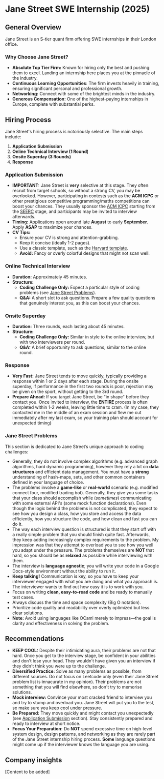 # Jane Street SWE Internship (2025)

## General Overview
Jane Street is an S-tier quant firm offering SWE internships in their London office.

### Why Choose Jane Street?
- **Absolute Top Tier Firm:** Known for hiring only the best and pushing them to excel. Landing an internship here places you at the pinnacle of the industry.
- **Continuous Learning Opportunities:** The firm invests heavily in training, ensuring significant personal and professional growth.
- **Networking:** Connect with some of the brightest minds in the industry.
- **Generous Compensation:** One of the highest-paying internships in Europe, complete with substantial perks.

## Hiring Process
Jane Street's hiring process is notoriously selective. The main steps include:

1. **Application Submission**
2. **Online Technical Interview (1 Round)**
3. **Onsite Superday (3 Rounds)**
4. **Response**

### Application Submission
- **IMPORTANT:** Jane Street is **very** selective at this stage. They often recruit from target schools, so without a strong CV, you may be overlooked. However, participating in contests such as the **ACM ICPC** or other prestigious competitive programming/maths competitions can boost your chances. They usually sponsor the [ACM ICPC](https://icpc.global/) starting from the [SEERC](https://icpc.global/regionals/finder/SEERC) stage, and participants may be invited to interview afterwards.
- **Timing:** Applications open around late **August** to early **September**. Apply **ASAP** to maximize your chances.
- **CV Tips:**
  - Ensure your CV is strong and attention-grabbing.
  - Keep it concise (ideally 1-2 pages).
  - Use a classic template, such as the [Harvard template](https://careerservices.fas.harvard.edu/resources/bullet-point-resume-template/).
  - **Avoid:** Fancy or overly colorful designs that might not scan well.

### Online Technical Interview
- **Duration:** Approximately 45 minutes.
- **Structure:**
  - **Coding Challenge Only:** Expect a particular style of coding problems (see [Jane Street Problems](#jane-street-problems)).
  - **Q&A:** A short slot to ask questions. Prepare a few quality questions that genuinely interest you, as this can boost your chances.

### Onsite Superday
- **Duration:** Three rounds, each lasting about 45 minutes.
- **Structure:**
  - **Coding Challenge Only:** Similar in style to the online interview, but with two interviewers per round.
  - **Q&A:** A brief opportunity to ask questions, similar to the online round.

### Response
- **Very Fast:** Jane Street tends to move quickly, typically providing a response within 1 or 2 days after each stage. During the onsite superday, if performance in the first two rounds is poor, rejection may be given on the sport, without getting to the 3rd round.
- **Prepare Ahead:** If you target Jane Street, be "in shape" before they contact you. Once invited to interview, the **ENTIRE** process is often completed within 1-2 weeks, leaving little time to cram. (In my case, they contacted me in the middle of an exam session and flew me out immediately after my last exam, so your training plan should account for unexpected timing)

### Jane Street Problems
This section is dedicated to Jane Street’s unique approach to coding challenges:

- Generally, they do not involve complex algorithms (e.g. advanced graph algorithms, hard dynamic programming), however they rely a lot on **data structures** and efficient data management. You must have a **strong** understanding of hash-maps, sets, and other common containers defined in your language of choice.
- The problems involve a **game-like** or **real-world** scenario (e.g. modified connect four, modified trading bot). Generally, they give you some tasks that your class should accomplish while (*sometimes*) communicating with some external API's (some mock function declarations). Even though the logic behind the problems is not complicated, they expect to see how you design a class, how you store and access the data efficiently, how you structure the code, and how clean and fast you can do it. 
- The way each interview question is structured is that they start off with a really simple problem that you should finish quite fast. Afterwards, they keep adding increasingly complex requirements to the problem. My impression was that they attempt to overload you to see how you well you adapt under the pressure. The problems themselves are **NOT** that hard, so you should be as **relaxed** as possible while interviewing with them. 
- The interview is **language agnostic**; you will write your code in a Google Docs-style environment without the ability to run it.  
- **Keep talking!** Communication is key, so you have to keep your interviewer engaged with what you are doing and what you approach is. The interviewer wants to find out how easy it is to work with you.
- Focus on writing **clean, easy-to-read code** and be ready to manually test cases.  
- Always discuss the time and space complexity (Big O notation).  
- Prioritize code quality and readability over overly optimized but less clear solutions.
- **Note:** Avoid using languages like OCaml merely to impress—the goal is clarity and effectiveness in solving the problem.

## Recommendations
- **KEEP COOL:** Despite their intimidating aura, their problems are not that hard. Once you get to the interview stage, be confident in your abilities and don't lose your head. They wouldn't have given you an interview if they didn't think you were up to the challenge.
- **Diversified Practice:** Solve as many problems as possible, from different sources. Do not focus on Leetcode only (even their Jane Street problem list is innacurate in my opinion). Their problems are not something that you will find elsewhere, so don't try to memorise solutions.
- **Mock interview:** Convince your most cracked friend to interview you and try to stump and overload you. Jane Street will put you to the test, so make sure you keep cool under pressure.
- **Be Prepared:** They move quickly and might contact you unexpectedly (see [Application Submission](#application-submission) section). Stay consistently prepared and ready to interview at short notice.
- **Focus Your Preparation:** Do **NOT** spend excessive time on high-level system design, design patterns, and networking as they are  rarely part of the Jane Street internship hiring process. **Some** language questions might come up if the interviewer knows the language you are using.

## Company insights

[Content to be added]